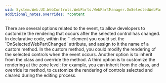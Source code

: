 ```yaml
---
uid: System.Web.UI.WebControls.WebParts.WebPartManager.OnSelectedWebPartChanged(System.Web.UI.WebControls.WebParts.WebPartEventArgs)
additional_notes.overrides: *content
---
```


<p>There are several options related to the <xref href="System.Web.UI.WebControls.WebParts.WebPartManager.SelectedWebPartChanged"></xref> event, to allow developers to customize the rendering that occurs after the selected control has changed. In declarative code, within the `<asp:webpartmanager>` element you could set the `OnSelectedWebPartChanged` attribute, and assign to it the name of a custom method. In the custom method, you could modify the rendering of the selected controls when the event occurs. Another option is to inherit from the <xref href="System.Web.UI.WebControls.WebParts.WebPartManager"></xref> class and override the method. A third option is to customize the rendering at the zone level; for example, you can inherit from the <xref href="System.Web.UI.WebControls.WebParts.EditorZoneBase"></xref> class, and override its <xref href="System.Web.UI.WebControls.WebParts.EditorZoneBase.OnSelectedWebPartChanged(System.Object,System.Web.UI.WebControls.WebParts.WebPartEventArgs)"></xref> method, to customize the rendering of controls selected and cleared during the editing process.</p>


